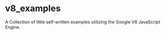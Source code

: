 v8_examples
===========
A Collection of little self-written examples utilizing the Google V8
JavaScript Engine.
